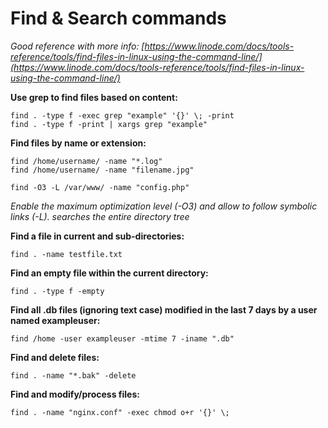 # Find & Search commands

_Good reference with more info: [https://www.linode.com/docs/tools-reference/tools/find-files-in-linux-using-the-command-line/](https://www.linode.com/docs/tools-reference/tools/find-files-in-linux-using-the-command-line/)_

**Use grep to find files based on content:**

	find . -type f -exec grep "example" '{}' \; -print
	find . -type f -print | xargs grep "example"

**Find files by name or extension:**

	find /home/username/ -name "*.log"
	find /home/username/ -name "filename.jpg"

	find -O3 -L /var/www/ -name "config.php"

_Enable the maximum optimization level (-O3) and allow to follow symbolic links (-L). searches the entire directory tree_


**Find a file in current and sub-directories:**

	find . -name testfile.txt


**Find an empty file within the current directory:**
	
	find . -type f -empty


**Find all .db files (ignoring text case) modified in the last 7 days by a user named exampleuser:**

	find /home -user exampleuser -mtime 7 -iname ".db"


**Find and delete files:**

	find . -name "*.bak" -delete


**Find and modify/process files:**

	find . -name "nginx.conf" -exec chmod o+r '{}' \;
